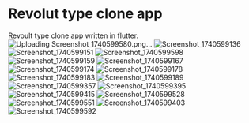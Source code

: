# Revolut type clone app

Revoult type clone app written in flutter.
![Uploading Screenshot_1740599580.png…]()
![Screenshot_1740599136](https://github.com/user-attachments/assets/876ff1c6-6cbf-4557-8065-6badd091b978) ![Screenshot_1740599151](https://github.com/user-attachments/assets/c19c3bdf-6b0e-41af-b1b6-f718fcff5674) ![Screenshot_1740599598](https://github.com/user-attachments/assets/49555409-4830-4338-a3cc-5874100080ed)
![Screenshot_1740599159](https://github.com/user-attachments/assets/72ced4b7-3c36-4d3f-bb94-3b2e69e1d7b7)
![Screenshot_1740599167](https://github.com/user-attachments/assets/9f187a62-c488-4f91-9df1-8cea4cab3a70)
![Screenshot_1740599174](https://github.com/user-attachments/assets/7013a6b5-4d29-4886-8172-72b1287596d6)
![Screenshot_1740599178](https://github.com/user-attachments/assets/01e04b99-61c3-4ee8-8ec0-e8ba42f29af2)
![Screenshot_1740599183](https://github.com/user-attachments/assets/bd9d9c23-6b7b-43f7-b7fd-962002f4554b)
![Screenshot_1740599189](https://github.com/user-attachments/assets/a3c2a292-a47b-4bac-9122-a6ad5aa01517)
![Screenshot_1740599357](https://github.com/user-attachments/assets/82101456-9031-4a93-8f04-cd5f64f39dd7)
![Screenshot_1740599395](https://github.com/user-attachments/assets/f1a7009e-a749-47b6-bbac-45bea0b742c3)
![Screenshot_1740599415](https://github.com/user-attachments/assets/981a5562-6f44-4322-a9e6-41b971a38d7d)
![Screenshot_1740599528](https://github.com/user-attachments/assets/fc42c0db-5732-4530-8c6f-fee5636e1fe8)
![Screenshot_1740599551](https://github.com/user-attachments/assets/256635ab-bed2-4209-8237-cf3ea3c4e675)
![Screenshot_1740599403](https://github.com/user-attachments/assets/696d1b9c-7913-4101-825e-d316dca68d87)
![Screenshot_1740599592](https://github.com/user-attachments/assets/82f83200-a958-4247-9814-874d362cfa8d)


